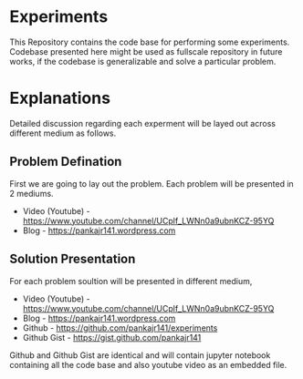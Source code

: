 # Experiments
This Repository contains the code base for performing some experiments. Codebase presented here might be used as fullscale repository in future works, if the codebase is generalizable and solve a particular problem.


# Explanations
Detailed discussion regarding each experment will be layed out across different medium as follows. 

## Problem Defination 
First we are going to lay out the problem. Each problem will be presented in 2 mediums.
* Video (Youtube) - https://www.youtube.com/channel/UCplf_LWNn0a9ubnKCZ-95YQ
* Blog - https://pankajr141.wordpress.com

## Solution Presentation
For each problem soultion will be presented in different medium, 
* Video (Youtube) - https://www.youtube.com/channel/UCplf_LWNn0a9ubnKCZ-95YQ
* Blog - https://pankajr141.wordpress.com
* Github - https://github.com/pankajr141/experiments
* Github Gist - https://gist.github.com/pankajr141  

Github and Github Gist are identical and will contain jupyter notebook containing all the code base and also youtube video as an embedded file.
